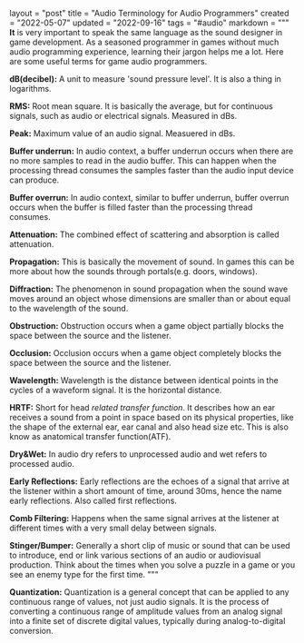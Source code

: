 layout = "post"
title = "Audio Terminology for Audio Programmers"
created = "2022-05-07"
updated = "2022-09-16"
tags = "#audio"
markdown = """
**It** is very important to speak the same language as the sound designer in game development. As a seasoned programmer in games without much audio programming experience, learning their jargon helps me a lot. Here are some useful terms for game audio programmers.

**dB(decibel):** A unit to measure 'sound pressure level'. It is also a thing in
logarithms.

**RMS:** Root mean square. It is basically the average, but for continuous
signals, such as audio or electrical signals. Measured in dBs.

**Peak:** Maximum value of an audio signal. Measuered in dBs.

**Buffer underrun:** In audio context, a buffer underrun occurs when there are no
more samples to read in the audio buffer. This can happen when the processing thread
consumes the samples faster than the audio input device can produce.

**Buffer overrun:** In audio context, similar to buffer underrun, buffer overrun occurs
when the buffer is filled faster than the processing thread consumes.

**Attenuation:** The combined effect of scattering and absorption is called attenuation.

**Propagation:** This is basically the movement of sound. In games this can be more about how the sounds through portals(e.g. doors, windows).

**Diffraction:** The phenomenon in sound propagation when the sound wave moves around an object whose dimensions are smaller than or about equal to the wavelength of the sound.

**Obstruction:** Obstruction occurs when a game object partially blocks the space between the source and the listener.

**Occlusion:** Occlusion occurs when a game object completely blocks the space between the source and the listener.

**Wavelength:** Wavelength is the distance between identical points in the cycles of a waveform signal. It is the horizontal distance.

**HRTF:** Short for head *related transfer function*. It describes how an ear receives a sound from a point in space based on its physical properties, like the shape of the external ear, ear canal and also head size etc. This is also know as anatomical transfer function(ATF).

**Dry&Wet:** In audio dry refers to unprocessed audio and wet refers to processed audio.

**Early Reflections:** Early reflections are the echoes of a signal that arrive at the listener within a short amount of time, around 30ms, hence the name early reflections. Also called first reflections.

**Comb Filtering:** Happens when the same signal arrives at the listener at different times with a very small delay between signals.

**Stinger/Bumper:** Generally a short clip of music or sound that can be used to introduce, end or link various sections of an audio or audiovisual production. Think about the times when you solve a puzzle in a game or you see an enemy type for the first time.
"""

**Quantization:** Quantization is a general concept that can be applied to any continuous range of values, not just audio signals. It is the process of converting a continuous range of amplitude values from an analog signal into a finite set of discrete digital values, typically during analog-to-digital conversion.
